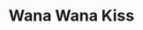 --- 
title: "Wana Wana Kiss"
publishdate: "2019-6-3T16:48:46+02:00"
src: "https://365manga.net/manga/wana-wana-kiss"
image: "https://data.365manga.net/images/thumbnails/16192-wana-wana-kiss.jpg"
description: "1) Wana wana kiss: From Attractive Fascinante: Nagi and Natsuki became good friends because of a mischievous act Natsuki did. Nagi fell in love with Natsuki and started taking care of him. Natsuki didn't realize his own feelings and ran away from Nagi after they spent a night together. What would Nagi do to make Natsuki return to his side? 2) The god's lamb NOTE: contains shota. 3) Bed 4)…"
---